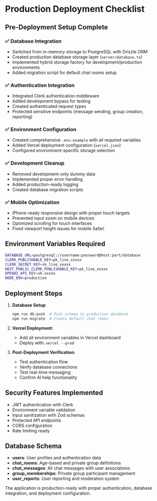 # Production Deployment Checklist

## Pre-Deployment Setup Complete

### ✅ Database Integration
- Switched from in-memory storage to PostgreSQL with Drizzle ORM
- Created production database storage layer (`server/database.ts`)
- Implemented hybrid storage factory for development/production environments
- Added migration script for default chat rooms setup

### ✅ Authentication Integration
- Integrated Clerk authentication middleware
- Added development bypass for testing
- Created authenticated request types
- Protected sensitive endpoints (message sending, group creation, reporting)

### ✅ Environment Configuration
- Created comprehensive `.env.example` with all required variables
- Added Vercel deployment configuration (`vercel.json`)
- Configured environment-specific storage selection

### ✅ Development Cleanup
- Removed development-only dummy data
- Implemented proper error handling
- Added production-ready logging
- Created database migration scripts

### ✅ Mobile Optimization
- iPhone-ready responsive design with proper touch targets
- Prevented input zoom on mobile devices
- Optimized scrolling for touch interfaces
- Fixed viewport height issues for mobile Safari

## Environment Variables Required

```bash
DATABASE_URL=postgresql://username:password@host:port/database
CLERK_PUBLISHABLE_KEY=pk_live_xxxxx
CLERK_SECRET_KEY=sk_live_xxxxx
NEXT_PUBLIC_CLERK_PUBLISHABLE_KEY=pk_live_xxxxx
OPENAI_API_KEY=sk-xxxxx
NODE_ENV=production
```

## Deployment Steps

1. **Database Setup**:
   ```bash
   npm run db:push  # Push schema to production database
   npm run migrate  # Create default chat rooms
   ```

2. **Vercel Deployment**:
   - Add all environment variables in Vercel dashboard
   - Deploy with: `vercel --prod`

3. **Post-Deployment Verification**:
   - Test authentication flow
   - Verify database connections
   - Test real-time messaging
   - Confirm AI help functionality

## Security Features Implemented

- JWT authentication with Clerk
- Environment variable validation
- Input sanitization with Zod schemas
- Protected API endpoints
- CORS configuration
- Rate limiting ready

## Database Schema

- **users**: User profiles and authentication data
- **chat_rooms**: Age-based and private group definitions  
- **chat_messages**: All chat messages with user associations
- **group_memberships**: Private group participant management
- **user_reports**: User reporting and moderation system

The application is production-ready with proper authentication, database integration, and deployment configuration.